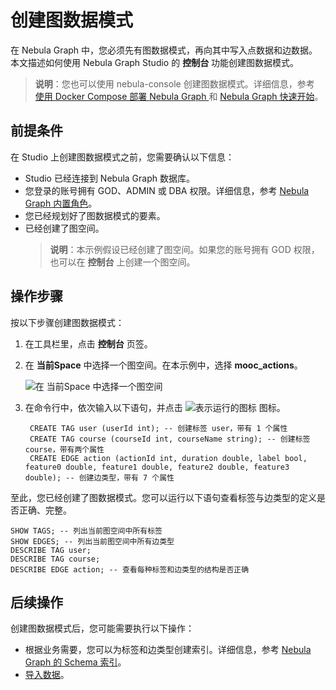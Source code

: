 # 创建图数据模式

在 Nebula Graph 中，您必须先有图数据模式，再向其中写入点数据和边数据。本文描述如何使用 Nebula Graph Studio 的 **控制台** 功能创建图数据模式。

> **说明**：您也可以使用 nebula-console 创建图数据模式。详细信息，参考 [使用 Docker Compose 部署 Nebula Graph
](https://github.com/vesoft-inc/nebula-docker-compose/blob/master/README_zh-CN.md) 和 [Nebula Graph 快速开始](https://docs.nebula-graph.com.cn/manual-CN/1.overview/2.quick-start/1.get-started/)。

## 前提条件

在 Studio 上创建图数据模式之前，您需要确认以下信息：

- Studio 已经连接到 Nebula Graph 数据库。
- 您登录的账号拥有 GOD、ADMIN 或 DBA 权限。详细信息，参考 [Nebula Graph 内置角色](https://docs.nebula-graph.com.cn/manual-CN/3.build-develop-and-administration/4.account-management-statements/built-in-roles/)。
- 您已经规划好了图数据模式的要素。
- 已经创建了图空间。
  > **说明**：本示例假设已经创建了图空间。如果您的账号拥有 GOD 权限，也可以在 **控制台** 上创建一个图空间。

## 操作步骤

按以下步骤创建图数据模式：

1. 在工具栏里，点击 **控制台** 页签。
2. 在 **当前Space** 中选择一个图空间。在本示例中，选择 **mooc_actions**。

   ![在 当前Space 中选择一个图空间](https://docs-cdn.nebula-graph.com.cn/nebula-studio-docs/st-ug-007.png "选择图空间")
3. 在命令行中，依次输入以下语句，并点击 ![表示运行的图标](https://docs-cdn.nebula-graph.com.cn/nebula-studio-docs/st-ug-008.png "Run 图标") 图标。

   ```nGQL
    CREATE TAG user (userId int); -- 创建标签 user，带有 1 个属性
    CREATE TAG course (courseId int, courseName string); -- 创建标签 course，带有两个属性
    CREATE EDGE action (actionId int, duration double, label bool, feature0 double, feature1 double, feature2 double, feature3 double); -- 创建边类型，带有 7 个属性
    ```

至此，您已经创建了图数据模式。您可以运行以下语句查看标签与边类型的定义是否正确、完整。

```nGQL
SHOW TAGS; -- 列出当前图空间中所有标签
SHOW EDGES; -- 列出当前图空间中所有边类型
DESCRIBE TAG user;
DESCRIBE TAG course;
DESCRIBE EDGE action; -- 查看每种标签和边类型的结构是否正确
```

## 后续操作

创建图数据模式后，您可能需要执行以下操作：

- 根据业务需要，您可以为标签和边类型创建索引。详细信息，参考 [Nebula Graph 的 Schema 索引](https://docs.nebula-graph.com.cn/manual-CN/2.query-language/4.statement-syntax/1.data-definition-statements/ "点击前往 Nebula Graph 网站")。
- [导入数据](st-ug-import-data.md)。
